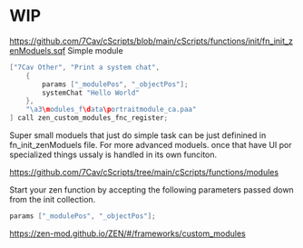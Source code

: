 # WIP

https://github.com/7Cav/cScripts/blob/main/cScripts/functions/init/fn_init_zenModuels.sqf
Simple module
```hpp
["7Cav Other", "Print a system chat",
    {
        params ["_modulePos", "_objectPos"];
        systemChat "Hello World"
    },
    "\a3\modules_f\data\portraitmodule_ca.paa"
] call zen_custom_modules_fnc_register;
```
Super small moduels that just do simple task can be just definined in fn_init_zenModuels file.
For more advanced moduels. once that have UI por specialized things ussaly is handled in its own funciton.

https://github.com/7Cav/cScripts/tree/main/cScripts/functions/modules

Start your zen function by accepting the following parameters passed down from the init collection.
```hpp
params ["_modulePos", "_objectPos"];
```
https://zen-mod.github.io/ZEN/#/frameworks/custom_modules

